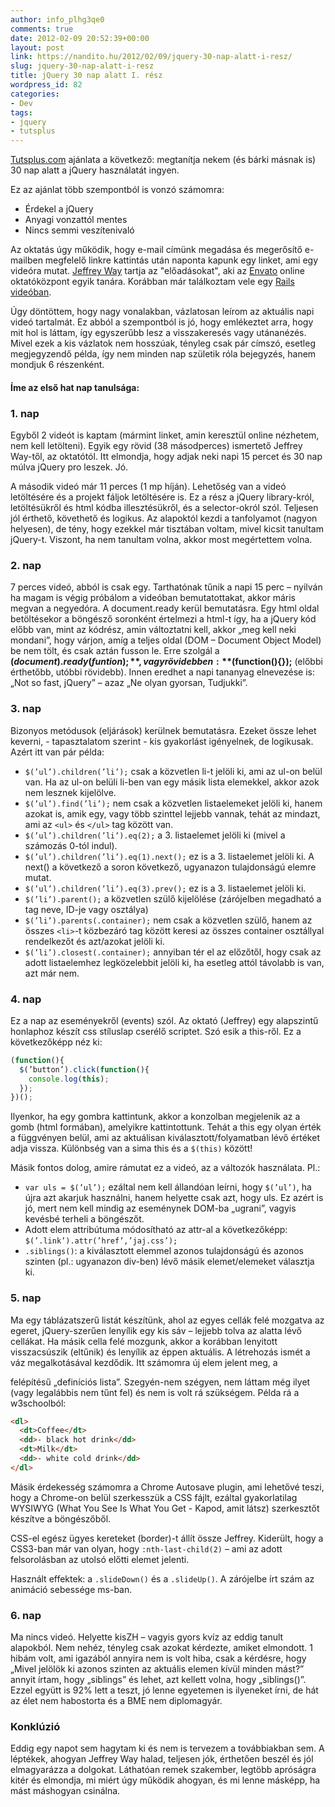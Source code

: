 ```yaml
---
author: info_plhg3qe0
comments: true
date: 2012-02-09 20:52:39+00:00
layout: post
link: https://nandito.hu/2012/02/09/jquery-30-nap-alatt-i-resz/
slug: jquery-30-nap-alatt-i-resz
title: jQuery 30 nap alatt I. rész
wordpress_id: 82
categories:
- Dev
tags:
- jquery
- tutsplus
---
```


[Tutsplus.com](http://tutsplus.com/) ajánlata a következő: megtanítja nekem (és bárki másnak is) 30 nap alatt a jQuery használatát ingyen.

Ez az ajánlat több szempontból is vonzó számomra:

* Érdekel a jQuery
* Anyagi vonzattól mentes
* Nincs semmi veszítenivaló

Az oktatás úgy működik, hogy e-mail címünk megadása és megerősítő e-mailben megfelelő linkre kattintás után naponta kapunk egy linket, ami egy videóra mutat. [Jeffrey Way](http://notes.envato.com/team/meet-the-staff-jeffrey-way/) tartja az "előadásokat", aki az [Envato](http://envato.com/) online oktatóközpont egyik tanára. Korábban már találkoztam vele egy [Rails videóban](http://www.youtube.com/watch?v=cMcEgOPza8A).

Úgy döntöttem, hogy nagy vonalakban, vázlatosan leírom az aktuális napi videó tartalmát. Ez abból a szempontból is jó, hogy emlékeztet arra, hogy mit hol is láttam, így egyszerűbb lesz a visszakeresés vagy utánanézés. Mivel ezek a kis vázlatok nem hosszúak, tényleg csak pár címszó, esetleg megjegyzendő példa, így nem minden nap születik róla bejegyzés, hanem mondjuk 6 részenként.

#### Íme az első hat nap tanulsága:

### 1. nap

Egyből 2 videót is kaptam (mármint linket, amin keresztül online nézhetem, nem kell letölteni). Egyik egy rövid (38 másodperces) ismertető Jeffrey Way-től, az oktatótól. Itt elmondja, hogy adjak neki napi 15 percet és 30 nap múlva jQuery pro leszek. Jó.

A második videó már 11 perces (1 mp híján). Lehetőség van a videó letöltésére és a projekt fáljok letöltésére is. Ez a rész a jQuery library-król, letöltésükről és html kódba illesztésükről, és a selector-okról szól. Teljesen jól érthető, követhető és logikus. Az alapoktól kezdi a tanfolyamot (nagyon helyesen), de tény, hogy ezekkel már tisztában voltam, mivel kicsit tanultam jQuery-t. Viszont, ha nem tanultam volna, akkor most megértettem volna.

### 2. nap

7 perces videó, abból is csak egy. Tarthatónak tűnik a napi 15 perc – nyilván ha magam is végig próbálom a videóban bemutatottakat, akkor máris megvan a negyedóra. A document.ready kerül bemutatásra. Egy html oldal betöltésekor a böngésző soronként értelmezi a html-t így, ha a jQuery kód előbb van, mint az kódrész, amin változtatni kell, akkor „meg kell neki mondani”, hogy várjon, amíg a teljes oldal (DOM – Document Object Model) be nem tölt, és csak aztán fusson le. Erre szolgál a **$(document).ready(funtion{});**, vagy rövidebben: **$(function(){});** (előbbi érthetőbb, utóbbi rövidebb). Innen eredhet a napi tananyag elnevezése is: „Not so fast, jQuery” – azaz „Ne olyan gyorsan, Tudjukki”.

### 3. nap

Bizonyos metódusok (eljárások) kerülnek bemutatásra. Ezeket össze lehet keverni, - tapasztalatom szerint - kis gyakorlást igényelnek, de logikusak. Azért itt van pár példa:

* `$(’ul’).children(’li’);` csak a közvetlen li-t jelöli ki, ami az ul-on belül van. Ha az ul-on belüli li-ben van egy másik lista elemekkel, akkor azok nem lesznek kijelölve.
* `$(’ul’).find(’li’);` nem csak a közvetlen listaelemeket jelöli ki, hanem azokat is, amik egy, vagy több szinttel lejjebb vannak, tehát az mindazt, ami az `<ul>` és `</ul>` tag között van.
* `$(’ul’).children(’li’).eq(2);` a 3. listaelemet jelöli ki (mivel a számozás 0-tól indul).
* `$(’ul’).children(’li’).eq(1).next();` ez is a 3. listaelemet jelöli ki. A next() a következő a soron következő, ugyanazon tulajdonságú elemre mutat.
* `$(’ul’).children(’li’).eq(3).prev();` ez is a 3. listaelemet jelöli ki.
* `$(’li’).parent();` a közvetlen szülő kijelölése (zárójelben megadható a tag neve, ID-je vagy osztálya)
* `$(’li’).parents(.container);` nem csak a közvetlen szülő, hanem az összes `<li>`-t közbezáró tag között keresi az összes container osztállyal rendelkezőt és azt/azokat jelöli ki.
* `$(’li’).closest(.container);` annyiban tér el az előzőtől, hogy csak az adott listaelemhez legközelebbit jelöli ki, ha esetleg attól távolabb is van, azt már nem.

### 4. nap

Ez a nap az eseményekről (events) szól. Az oktató (Jeffrey) egy alapszintű honlaphoz készít css stíluslap cserélő scriptet. Szó esik a this-ről. Ez a következőképp néz ki:

```js
(function(){
  $(’button’).click(function(){
    console.log(this);
  });
})();
```

Ilyenkor, ha egy gombra kattintunk, akkor a konzolban megjelenik az a gomb (html formában), amelyikre kattintottunk. Tehát a this egy olyan érték a függvényen belül, ami az aktuálisan kiválasztott/folyamatban lévő értéket adja vissza. Különbség van a sima this és a `$(this)` között!

Másik fontos dolog, amire rámutat ez a videó, az a változók használata. Pl.:

* `var uls = $(’ul’);` ezáltal nem kell állandóan leírni, hogy `$(’ul’)`, ha újra azt akarjuk használni, hanem helyette csak azt, hogy uls. Ez azért is jó, mert nem kell mindig az eseménynek DOM-ba „ugrani”, vagyis kevésbé terheli a böngészőt.
* Adott elem attribútuma módosítható az attr-al a következőképp: `$(’.link’).attr(’href’,’jaj.css’);`
* `.siblings()`: a kiválasztott elemmel azonos tulajdonságú és azonos szinten (pl.: ugyanazon div-ben) lévő másik elemet/elemeket választja ki.

### 5. nap

Ma egy táblázatszerű listát készítünk, ahol az egyes cellák felé mozgatva az egeret, jQuery-szerűen lenyílik egy kis sáv – lejjebb tolva az alatta lévő cellákat. Ha másik cella felé mozgunk, akkor a korábban lenyitott visszacsúszik (eltűnik) és lenyílik az éppen aktuális. A létrehozás ismét a váz megalkotásával kezdődik. Itt számomra új elem jelent meg, a <dl><dt></dt><dd></dd></dl> felépítésű „definíciós lista”. Szegyén-nem szégyen, nem láttam még ilyet (vagy legalábbis nem tűnt fel) és nem is volt rá szükségem. Példa rá a w3schoolból:

```html
<dl>
  <dt>Coffee</dt>
  <dd>- black hot drink</dd>
  <dt>Milk</dt>
  <dd>- white cold drink</dd>
</dl>
```

Másik érdekesség számomra a Chrome Autosave plugin, ami lehetővé teszi, hogy a Chrome-on belül szerkesszük a CSS fájlt, ezáltal gyakorlatilag WYSIWYG (What You See Is What You Get - Kapod, amit látsz) szerkesztőt készítve a böngészőből.

CSS-el egész ügyes kereteket (border)-t állít össze Jeffrey. Kiderült, hogy a CSS3-ban már van olyan, hogy `:nth-last-child(2)` – ami az adott felsorolásban az utolsó előtti elemet jelenti.

Használt effektek: a `.slideDown()` és a `.slideUp()`. A zárójelbe írt szám az animáció sebessége ms-ban.

### 6. nap

Ma nincs videó. Helyette kisZH – vagyis gyors kvíz az eddig tanult alapokból. Nem nehéz, tényleg csak azokat kérdezte, amiket elmondott. 1 hibám volt, ami igazából annyira nem is volt hiba, csak a kérdésre, hogy „Mivel jelölök ki azonos szinten az aktuális elemen kívül minden mást?” annyit írtam, hogy „siblings” és lehet, azt kellett volna, hogy „siblings()”. Ezzel együtt is 92% lett a teszt, jó lenne egyetemen is ilyeneket írni, de hát az élet nem habostorta és a BME nem diplomagyár.

### Konklúzió

Eddig egy napot sem hagytam ki és nem is tervezem a továbbiakban sem. A léptékek, ahogyan Jeffrey Way halad, teljesen jók, érthetően beszél és jól elmagyarázza a dolgokat. Láthatóan remek szakember, legtöbb apróságra kitér és elmondja, mi miért úgy működik ahogyan, és mi lenne másképp, ha mást máshogyan csinálna.
